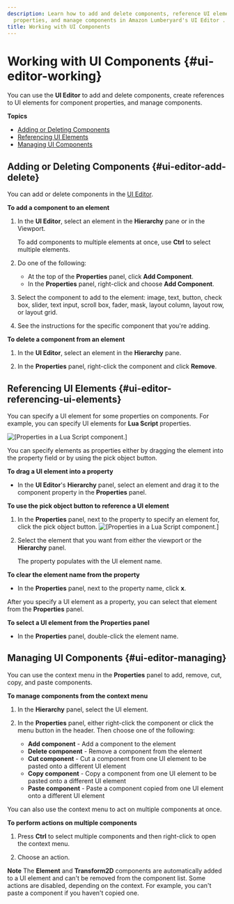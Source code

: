 ```yaml
---
description: Learn how to add and delete components, reference UI elements as component
  properties, and manage components in Amazon Lumberyard's UI Editor .
title: Working with UI Components
---
```

# Working with UI Components {#ui-editor-working}

You can use the **UI Editor** to add and delete components, create references to UI elements for component properties, and manage components\.

**Topics**
+ [Adding or Deleting Components](#ui-editor-add-delete)
+ [Referencing UI Elements](#ui-editor-referencing-ui-elements)
+ [Managing UI Components](#ui-editor-managing)

## Adding or Deleting Components {#ui-editor-add-delete}

You can add or delete components in the [UI Editor](/docs/user-guide/features/interactivity/user-interface/editor/using.md)\.

**To add a component to an element**

1. In the **UI Editor**, select an element in the **Hierarchy** pane or in the Viewport\.

   To add components to multiple elements at once, use **Ctrl** to select multiple elements\.

1. Do one of the following:
   + At the top of the **Properties** panel, click **Add Component**\.
   + In the **Properties** panel, right\-click and choose **Add Component**\.

1. Select the component to add to the element: image, text, button, check box, slider, text input, scroll box, fader, mask, layout column, layout row, or layout grid\.

1. See the instructions for the specific component that you're adding\.

**To delete a component from an element**

1. In the **UI Editor**, select an element in the **Hierarchy** pane\.

1. In the **Properties** panel, right\-click the component and click **Remove**\.

## Referencing UI Elements {#ui-editor-referencing-ui-elements}

You can specify a UI element for some properties on components\. For example, you can specify UI elements for **Lua Script** properties\.

![\[Properties in a Lua Script component.\]](/images/user-guide/game_ui_editor/ui-editor-referencing-ui-elements-1.png)

You can specify elements as properties either by dragging the element into the property field or by using the pick object button\.

**To drag a UI element into a property**
+ In the **UI Editor**'s **Hierarchy** panel, select an element and drag it to the component property in the **Properties** panel\.

**To use the pick object button to reference a UI element**

1. In the **Properties** panel, next to the property to specify an element for, click the pick object button\.
![\[Properties in a Lua Script component.\]](/images/user-guide/game_ui_editor/ui-editor-referencing-ui-elements-2.png)

1. Select the element that you want from either the viewport or the **Hierarchy** panel\.

   The property populates with the UI element name\.

**To clear the element name from the property**
+ In the **Properties** panel, next to the property name, click **x**\.

After you specify a UI element as a property, you can select that element from the **Properties** panel\.

**To select a UI element from the **Properties** panel**
+ In the **Properties** panel, double\-click the element name\.

## Managing UI Components {#ui-editor-managing}

You can use the context menu in the **Properties** panel to add, remove, cut, copy, and paste components\.

**To manage components from the context menu**

1. In the **Hierarchy** panel, select the UI element\.

1. In the **Properties** panel, either right\-click the component or click the menu button in the header\. Then choose one of the following:
   + **Add component** - Add a component to the element
   + **Delete component** - Remove a component from the element
   + **Cut component** - Cut a component from one UI element to be pasted onto a different UI element
   + **Copy component** - Copy a component from one UI element to be pasted onto a different UI element
   + **Paste component** - Paste a component copied from one UI element onto a different UI element

You can also use the context menu to act on multiple components at once\.

**To perform actions on multiple components**

1. Press **Ctrl** to select multiple components and then right\-click to open the context menu\.

1. Choose an action\.

**Note**
The **Element** and **Transform2D** components are automatically added to a UI element and can't be removed from the component list\.
Some actions are disabled, depending on the context\. For example, you can't paste a component if you haven't copied one\.